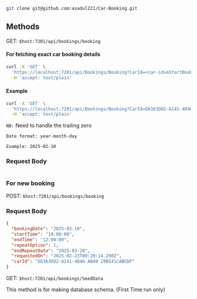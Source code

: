 ```bash
git clone git@github.com:asadul221/Car-Booking.git
```



## Methods

GET: `$host:7201/api/bookings/booking`

#### For fetching exact car booking details 
```bash
curl -X 'GET' \
  'https://localhost:7201/api/Bookings/Booking?CarId=<car-id>&StartBookingDate=<start-date>&EndBookingDate=<end-date>' \
  -H 'accept: text/plain'
```
#### Example
```bash
curl -X 'GET' \
  'https://localhost:7201/api/Bookings/Booking?CarId=E6363DD2-A141-4D46-AB48-19B541CABCDF&StartBookingDate=2025-03-03&EndBookingDate=2025-03-30' \
  -H 'accept: text/plain'
```
`NB:` Need to handle the trailing zero

`Date format: year-month-day`<br/>

`Example: 2025-02-10`


### Request Body
```json

```

### For new booking

POST: `$host:7201/api/bookings/booking`

### Request Body
```json
{
  "bookingDate": "2025-03-10",
  "startTime": "10:00:00",
  "endTime": "12:00:00",
  "repeatOption": 1,
  "endRepeatDate": "2025-03-20",
  "requestedOn": "2025-02-23T09:29:14.290Z",
  "carId": "E6363DD2-A141-4D46-AB48-19B541CABCDF"
}
```

GET: `$host:7201/api/bookings/SeedData`

This method is for making database schema. (First Time run only)